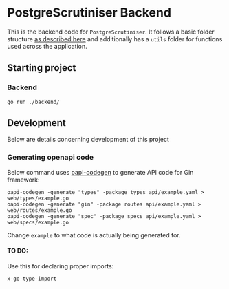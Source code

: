 # PostgreScrutiniser Backend

This is the backend code for `PostgreScrutiniser`. It follows a basic folder structure [as described here](https://github.com/golang-standards/project-layout) and additionally has a `utils` folder for functions used across the application.

## Starting project

### Backend

```
go run ./backend/
```

## Development

Below are details concerning development of this project

### Generating openapi code

Below command uses [oapi-codegen](https://github.com/deepmap/oapi-codegen#overview) to generate API code for Gin framework:
```
oapi-codegen -generate "types" -package types api/example.yaml > web/types/example.go
oapi-codegen -generate "gin" -package routes api/example.yaml > web/routes/example.go
oapi-codegen -generate "spec" -package specs api/example.yaml > web/specs/example.go
```
Change `example` to what code is actually being generated for.

#### TO DO:

Use this for declaring proper imports:
```
x-go-type-import
```